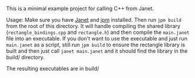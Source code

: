This is a minimal example project for calling C++ from Janet.

Usage:
Make sure you have [Janet](https://janet-lang.org) and [jpm](https://janet-lang.org/docs/jpm.html) installed.
Then run `jpm build` from the root of this directory. It will handle compiling the shared library (`rectangle_bindings.cpp` and `rectangle.h`) and then compile the `main.janet` file into an executable.
If you don't want to use the executable and just run `main.janet` as a script, still run `jpm build` to ensure the rectangle library is built and then just call `janet main.janet` and it should find the library in the build/ directory.

The resulting executables are in build/
